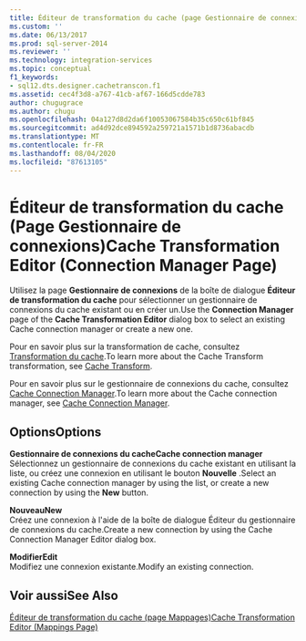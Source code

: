 ```yaml
---
title: Éditeur de transformation du cache (page Gestionnaire de connexions) | Microsoft Docs
ms.custom: ''
ms.date: 06/13/2017
ms.prod: sql-server-2014
ms.reviewer: ''
ms.technology: integration-services
ms.topic: conceptual
f1_keywords:
- sql12.dts.designer.cachetranscon.f1
ms.assetid: cec4f3d8-a767-41cb-af67-166d5cdde783
author: chugugrace
ms.author: chugu
ms.openlocfilehash: 04a127d8d2da6f10053067584b35c650c61bf845
ms.sourcegitcommit: ad4d92dce894592a259721a1571b1d8736abacdb
ms.translationtype: MT
ms.contentlocale: fr-FR
ms.lasthandoff: 08/04/2020
ms.locfileid: "87613105"
---
```

# <a name="cache-transformation-editor-connection-manager-page"></a><span data-ttu-id="70cf2-102">Éditeur de transformation du cache (Page Gestionnaire de connexions)</span><span class="sxs-lookup"><span data-stu-id="70cf2-102">Cache Transformation Editor (Connection Manager Page)</span></span>
  <span data-ttu-id="70cf2-103">Utilisez la page **Gestionnaire de connexions** de la boîte de dialogue **Éditeur de transformation du cache** pour sélectionner un gestionnaire de connexions du cache existant ou en créer un.</span><span class="sxs-lookup"><span data-stu-id="70cf2-103">Use the **Connection Manager** page of the **Cache Transformation Editor** dialog box to select an existing Cache connection manager or create a new one.</span></span>  
  
 <span data-ttu-id="70cf2-104">Pour en savoir plus sur la transformation de cache, consultez [Transformation du cache](data-flow/transformations/cache-transform.md).</span><span class="sxs-lookup"><span data-stu-id="70cf2-104">To learn more about the Cache Transform transformation, see [Cache Transform](data-flow/transformations/cache-transform.md).</span></span>  
  
 <span data-ttu-id="70cf2-105">Pour en savoir plus sur le gestionnaire de connexions du cache, consultez [Cache Connection Manager](connection-manager/cache-connection-manager.md).</span><span class="sxs-lookup"><span data-stu-id="70cf2-105">To learn more about the Cache connection manager, see [Cache Connection Manager](connection-manager/cache-connection-manager.md).</span></span>  
  
## <a name="options"></a><span data-ttu-id="70cf2-106">Options</span><span class="sxs-lookup"><span data-stu-id="70cf2-106">Options</span></span>  
 <span data-ttu-id="70cf2-107">**Gestionnaire de connexions du cache**</span><span class="sxs-lookup"><span data-stu-id="70cf2-107">**Cache connection manager**</span></span>  
 <span data-ttu-id="70cf2-108">Sélectionnez un gestionnaire de connexions du cache existant en utilisant la liste, ou créez une connexion en utilisant le bouton **Nouvelle** .</span><span class="sxs-lookup"><span data-stu-id="70cf2-108">Select an existing Cache connection manager by using the list, or create a new connection by using the **New** button.</span></span>  
  
 <span data-ttu-id="70cf2-109">**Nouveau**</span><span class="sxs-lookup"><span data-stu-id="70cf2-109">**New**</span></span>  
 <span data-ttu-id="70cf2-110">Créez une connexion à l'aide de la boîte de dialogue Éditeur du gestionnaire de connexions du cache.</span><span class="sxs-lookup"><span data-stu-id="70cf2-110">Create a new connection by using the Cache Connection Manager Editor dialog box.</span></span>  
  
 <span data-ttu-id="70cf2-111">**Modifier**</span><span class="sxs-lookup"><span data-stu-id="70cf2-111">**Edit**</span></span>  
 <span data-ttu-id="70cf2-112">Modifiez une connexion existante.</span><span class="sxs-lookup"><span data-stu-id="70cf2-112">Modify an existing connection.</span></span>  
  
## <a name="see-also"></a><span data-ttu-id="70cf2-113">Voir aussi</span><span class="sxs-lookup"><span data-stu-id="70cf2-113">See Also</span></span>  
 [<span data-ttu-id="70cf2-114">Éditeur de transformation du cache &#40;page Mappages&#41;</span><span class="sxs-lookup"><span data-stu-id="70cf2-114">Cache Transformation Editor &#40;Mappings Page&#41;</span></span>](../../2014/integration-services/cache-transformation-editor-mappings-page.md)  
  
  
